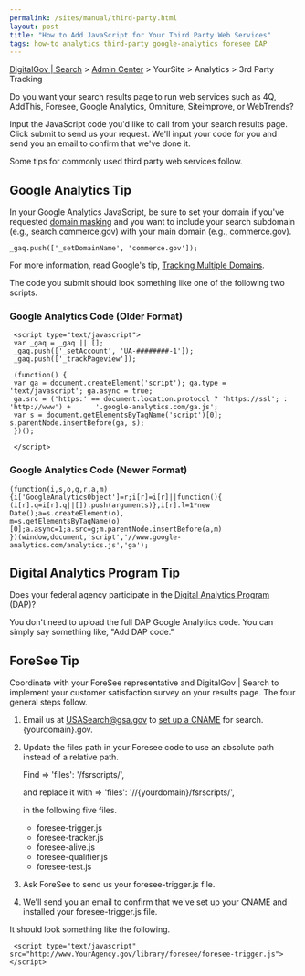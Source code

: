 ```yaml
---
permalink: /sites/manual/third-party.html
layout: post
title: "How to Add JavaScript for Your Third Party Web Services"
tags: how-to analytics third-party google-analytics foresee DAP
---
```

[DigitalGov | Search](/index.html) > [Admin Center](https://search.usa.gov/sites/) > YourSite > Analytics > 3rd Party Tracking

Do you want your search results page to run web services such as 4Q, AddThis, Foresee, Google Analytics, Omniture, Siteimprove, or WebTrends?

Input the JavaScript code you'd like to call from your search results page. Click submit to send us your request. We'll input your code for you and send you an email to confirm that we've done it.

Some tips for commonly used third party web services follow.

## Google Analytics Tip

In your Google Analytics JavaScript, be sure to set your domain if you've requested <a href="/sites/manual/cname.html">domain masking</a> and you want to include your search subdomain (e.g., search.commerce.gov) with your main domain (e.g., commerce.gov).

    _gaq.push(['_setDomainName', 'commerce.gov']);

For more information, read Google's tip, [Tracking Multiple Domains](https://developers.google.com/analytics/devguides/collection/gajs/gaTrackingSite).

The code you submit should look something like one of the following two scripts.

### Google Analytics Code (Older Format)

     <script type="text/javascript">
     var _gaq = _gaq || []; 
     _gaq.push(['_setAccount', 'UA-########-1']); 
     _gaq.push(['_trackPageview']);
     
     (function() { 
     var ga = document.createElement('script'); ga.type = 'text/javascript'; ga.async = true; 
     ga.src = ('https:' == document.location.protocol ? 'https://ssl'; : 'http://www') +      '.google-analytics.com/ga.js'; 
     var s = document.getElementsByTagName('script')[0]; s.parentNode.insertBefore(ga, s); 
     })();
     
     </script>

### Google Analytics Code (Newer Format)

    (function(i,s,o,g,r,a,m){i['GoogleAnalyticsObject']=r;i[r]=i[r]||function(){
    (i[r].q=i[r].q||[]).push(arguments)},i[r].l=1*new Date();a=s.createElement(o),
    m=s.getElementsByTagName(o)[0];a.async=1;a.src=g;m.parentNode.insertBefore(a,m)
    })(window,document,'script','//www.google-analytics.com/analytics.js','ga');

## Digital Analytics Program Tip

Does your federal agency participate in the [Digital Analytics Program](http://www.howto.gov/web-content/digital-metrics/digital-analytics-program) (DAP)? 

You don't need to upload the full DAP Google Analytics code. You can simply say something like, "Add DAP code."

## ForeSee Tip

Coordinate with your ForeSee representative and DigitalGov | Search to implement your customer satisfaction survey on your results page. The four general steps follow.

1. Email us at <USASearch@gsa.gov> to <a href="/sites/manual/cname.html">set up a CNAME</a> for search.{yourdomain}.gov.

2. Update the files path in your Foresee code to use an absolute path instead of a relative path. 

    Find => 'files': '/fsrscripts/',
    
    and replace it with => 'files': '//{yourdomain}/fsrscripts/',
  
    in the following five files.

    * foresee-trigger.js  
    * foresee-tracker.js  
    * foresee-alive.js  
    * foresee-qualifier.js  
    * foresee-test.js

3. Ask ForeSee to send us your foresee-trigger.js file.

4. We'll send you an email to confirm that we've set up your CNAME and installed your foresee-trigger.js file.

It should look something like the following.

     <script type="text/javascript" src="http://www.YourAgency.gov/library/foresee/foresee-trigger.js"></script>